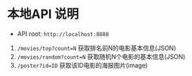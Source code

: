 # 本地API 说明
* API root: `http://localhost:8888`
1. `/movies/top?count=N` 获取排名前N的电影基本信息(JSON)
2. `/movies/random?count=N` 获取随机N个电影的基本信息(JSON)
3. `/poster?id=ID` 获取该ID电影的海报图片(image)